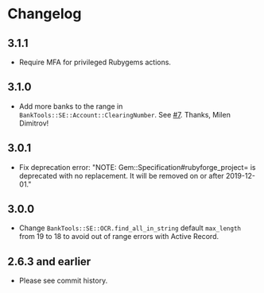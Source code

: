 # Changelog

## 3.1.1

- Require MFA for privileged Rubygems actions.

## 3.1.0

- Add more banks to the range in `BankTools::SE::Account::ClearingNumber`. See [#7]. Thanks, Milen Dimitrov!

## 3.0.1

- Fix deprecation error: "NOTE: Gem::Specification#rubyforge_project= is deprecated with no replacement. It will be removed on or after 2019-12-01."

## 3.0.0

- Change `BankTools::SE::OCR.find_all_in_string` default `max_length` from 19 to 18 to avoid out of range errors with Active Record.

## 2.6.3 and earlier

- Please see commit history.

[#7]: https://github.com/barsoom/banktools-se/pull/7
